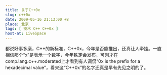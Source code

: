 ```yaml
---
title: 关于C++0x
slug: c++0x
date: 2009-05-16 21:13:00 +8
place: 北京
tags: [ 技术 C++ C++0x ]
host-at: LiveSpace
---
```

都说好事多磨，C++的新标准，C++0x，今年是否能推出，还真让人牵挂。一直相信那个“x”是表示一个数字，今年铁定会发布，可刚才在 comp.lang.c++.moderated上才看到有人调侃“0x is the prefix for a hexadecimal value”，看来这“C++0x”的名字还真是早有先见之明的了。
